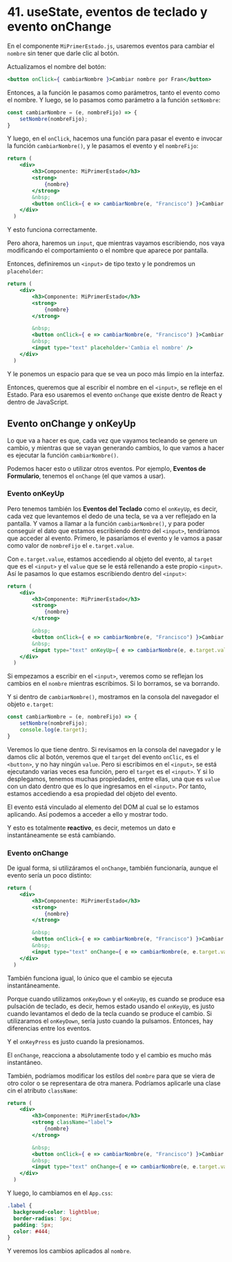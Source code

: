 # 41. useState, eventos de teclado y evento onChange

En el componente `MiPrimerEstado.js`, usaremos eventos para cambiar el `nombre` sin tener que darle clic al botón.

Actualizamos el nombre del botón:

```jsx
<button onClick={ cambiarNombre }>Cambiar nombre por Fran</button>
```

Entonces, a la función le pasamos como parámetros, tanto el evento como el nombre. Y luego, se lo pasamos como parámetro a la función
`setNombre`:

```jsx
const cambiarNombre = (e, nombreFijo) => {
    setNombre(nombreFijo);
}
```

Y luego, en el `onClick`, hacemos una función para pasar el evento e invocar la función `cambiarNombre()`, y le pasamos el evento y el
`nombreFijo`:

```jsx
return (
    <div>
        <h3>Componente: MiPrimerEstado</h3>
        <strong>
            {nombre}
        </strong>
        &nbsp;
        <button onClick={ e => cambiarNombre(e, "Francisco") }>Cambiar nombre por Fran</button>
    </div>
  )
```

Y esto funciona correctamente.

Pero ahora, haremos un `input`, que mientras vayamos escribiendo, nos vaya modificando el comportamiento o el nombre que aparece por pantalla.

Entonces, definiremos un `<input>` de tipo texto y le pondremos un `placeholder`:

```jsx
return (
    <div>
        <h3>Componente: MiPrimerEstado</h3>
        <strong>
            {nombre}
        </strong>

        &nbsp;
        <button onClick={ e => cambiarNombre(e, "Francisco") }>Cambiar nombre por Fran</button>
        &nbsp;
        <input type="text" placeholder='Cambia el nombre' />
    </div>
  )
```

Y le ponemos un espacio para que se vea un poco más limpio en la interfaz.

Entonces, queremos que al escribir el nombre en el `<input>`, se refleje en el Estado. Para eso usaremos el evento `onChange` que existe dentro de
React y dentro de JavaScript.

## Evento onChange y onKeyUp

Lo que va a hacer es que, cada vez que vayamos tecleando se genere un cambio, y mientras que se vayan generando cambios, lo que vamos a hacer
es ejecutar la función `cambiarNombre()`.

Podemos hacer esto o utilizar otros eventos. Por ejemplo, **Eventos de Formulario**, tenemos el `onChange` (el que vamos a usar).

### Evento onKeyUp

Pero tenemos también los **Eventos del Teclado** como el `onKeyUp`, es decir, cada vez que levantemos el dedo de una tecla, se va a ver
reflejado en la pantalla.
Y vamos a llamar a la función `cambiarNombre()`, y para poder conseguir el dato que estamos escribiendo dentro del `<input>`, tendríamos que
acceder al evento. Primero, le pasaríamos el evento y le vamos a pasar como valor de `nombreFijo` el `e.target.value`.

Con `e.target.value`, estamos accediendo al objeto del evento, al `target` que es el `<input>` y el `value` que se le está rellenando a
este propio `<input>`. Así le pasamos lo que estamos escribiendo dentro del `<input>`:

```jsx
return (
    <div>
        <h3>Componente: MiPrimerEstado</h3>
        <strong>
            {nombre}
        </strong>

        &nbsp;
        <button onClick={ e => cambiarNombre(e, "Francisco") }>Cambiar nombre por Fran</button>
        &nbsp;
        <input type="text" onKeyUp={ e => cambiarNombre(e, e.target.value) } placeholder='Cambia el nombre' />
    </div>
  )
```

Si empezamos a escribir en el `<input>`, veremos como se reflejan los cambios en el `nombre` mientras escribimos. Si lo borramos, se va
borrando.

Y si dentro de `cambiarNombre()`, mostramos en la consola del navegador el objeto `e.target`:

```jsx
const cambiarNombre = (e, nombreFijo) => {
    setNombre(nombreFijo);
    console.log(e.target);
}
```

Veremos lo que tiene dentro. Si revisamos en la consola del navegador y le damos clic al botón, veremos que el `target` del evento `onClic`, es
el `<button>`, y no hay ningún `value`.
Pero si escribimos en el `<input>`, se está ejecutando varias veces esa función, pero el `target` es el `<input>`. Y si lo desplegamos, tenemos
muchas propiedades, entre ellas, una que es `value` con un dato dentro que es lo que ingresamos en el `<input>`. Por tanto, estamos accediendo a
esa propiedad del objeto del evento.

El evento está vinculado al elemento del DOM al cual se lo estamos aplicando. Así podemos a acceder a ello y mostrar todo.

Y esto es totalmente **reactivo**, es decir, metemos un dato e instantáneamente se está cambiando.

### Evento onChange

De igual forma, si utilizáramos el `onChange`, también funcionaría, aunque el evento sería un poco distinto:

```jsx
return (
    <div>
        <h3>Componente: MiPrimerEstado</h3>
        <strong>
            {nombre}
        </strong>

        &nbsp;
        <button onClick={ e => cambiarNombre(e, "Francisco") }>Cambiar nombre por Fran</button>
        &nbsp;
        <input type="text" onChange={ e => cambiarNombre(e, e.target.value) } placeholder='Cambia el nombre' />
    </div>
  )
```

También funciona igual, lo único que el cambio se ejecuta instantáneamente.

Porque cuando utilizamos `onKeyDown` y el `onKeyUp`, es cuando se produce esa pulsación de teclado, es decir, hemos estado usando el
`onKeyUp`, es justo cuando levantamos el dedo de la tecla cuando se produce el cambio. Si utilizaramos el `onKeyDown`, sería justo cuando la
pulsamos.
Entonces, hay diferencias entre los eventos.

Y el `onKeyPress` es justo cuando la presionamos.

El `onChange`, reacciona a absolutamente todo y el cambio es mucho más instantáneo.

También, podríamos modificar los estilos del `nombre` para que se viera de otro color o se representara de otra manera. Podríamos aplicarle una clase cin el atributo `className`:

```jsx
return (
    <div>
        <h3>Componente: MiPrimerEstado</h3>
        <strong className="label">
            {nombre}
        </strong>

        &nbsp;
        <button onClick={ e => cambiarNombre(e, "Francisco") }>Cambiar nombre por Fran</button>
        &nbsp;
        <input type="text" onChange={ e => cambiarNombre(e, e.target.value) } placeholder='Cambia el nombre' />
    </div>
  )
```

Y luego, lo cambiamos en el `App.css`:

```css
.label {
  background-color: lightblue;
  border-radius: 5px;
  padding: 5px;
  color: #444;
}
```

Y veremos los cambios aplicados al `nombre`.